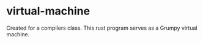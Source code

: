 # virtual-machine
Created for a compilers class. This rust program serves as a Grumpy virtual machine.
